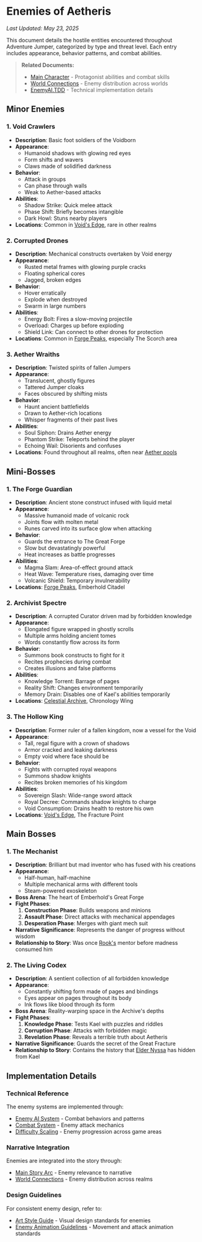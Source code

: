 # Enemies of Aetheris
*Last Updated: May 23, 2025*

This document details the hostile entities encountered throughout Adventure Jumper, categorized by type and threat level. Each entry includes appearance, behavior patterns, and combat abilities.

> **Related Documents:**
> - [Main Character](01-main-character.md) - Protagonist abilities and combat skills
> - [World Connections](../Worlds/00-World-Connections.md) - Enemy distribution across worlds
> - [EnemyAI.TDD](../../02_Technical_Design/TDD/EnemyAI.TDD.md) - Technical implementation details

## Minor Enemies

### 1. Void Crawlers
- **Description**: Basic foot soldiers of the Voidborn
- **Appearance**:
  - Humanoid shadows with glowing red eyes
  - Form shifts and wavers
  - Claws made of solidified darkness
- **Behavior**:
  - Attack in groups
  - Can phase through walls
  - Weak to Aether-based attacks
- **Abilities**:
  - Shadow Strike: Quick melee attack
  - Phase Shift: Briefly becomes intangible
  - Dark Howl: Stuns nearby players
- **Locations**: Common in [Void's Edge](../Worlds/05-voids-edge.md), rare in other realms

### 2. Corrupted Drones
- **Description**: Mechanical constructs overtaken by Void energy
- **Appearance**:
  - Rusted metal frames with glowing purple cracks
  - Floating spherical cores
  - Jagged, broken edges
- **Behavior**:
  - Hover erratically
  - Explode when destroyed
  - Swarm in large numbers
- **Abilities**:
  - Energy Bolt: Fires a slow-moving projectile
  - Overload: Charges up before exploding
  - Shield Link: Can connect to other drones for protection
- **Locations**: Common in [Forge Peaks](../Worlds/03-forge-peaks.md), especially The Scorch area

### 3. Aether Wraiths
- **Description**: Twisted spirits of fallen Jumpers
- **Appearance**:
  - Translucent, ghostly figures
  - Tattered Jumper cloaks
  - Faces obscured by shifting mists
- **Behavior**:
  - Haunt ancient battlefields
  - Drawn to Aether-rich locations
  - Whisper fragments of their past lives
- **Abilities**:
  - Soul Siphon: Drains Aether energy
  - Phantom Strike: Teleports behind the player
  - Echoing Wail: Disorients and confuses
- **Locations**: Found throughout all realms, often near [Aether pools](../../02_Technical_Design/TDD/AetherSystem.TDD.md)

## Mini-Bosses

### 1. The Forge Guardian
- **Description**: Ancient stone construct infused with liquid metal
- **Appearance**:
  - Massive humanoid made of volcanic rock
  - Joints flow with molten metal
  - Runes carved into its surface glow when attacking
- **Behavior**:
  - Guards the entrance to The Great Forge
  - Slow but devastatingly powerful
  - Heat increases as battle progresses
- **Abilities**:
  - Magma Slam: Area-of-effect ground attack
  - Heat Wave: Temperature rises, damaging over time
  - Volcanic Shield: Temporary invulnerability
- **Locations**: [Forge Peaks](../Worlds/03-forge-peaks.md), Emberhold Citadel

### 2. Archivist Spectre
- **Description**: A corrupted Curator driven mad by forbidden knowledge
- **Appearance**:
  - Elongated figure wrapped in ghostly scrolls
  - Multiple arms holding ancient tomes
  - Words constantly flow across its form
- **Behavior**:
  - Summons book constructs to fight for it
  - Recites prophecies during combat
  - Creates illusions and false platforms
- **Abilities**:
  - Knowledge Torrent: Barrage of pages
  - Reality Shift: Changes environment temporarily
  - Memory Drain: Disables one of Kael's abilities temporarily
- **Locations**: [Celestial Archive](../Worlds/04-celestial-archive.md), Chronology Wing

### 3. The Hollow King
- **Description**: Former ruler of a fallen kingdom, now a vessel for the Void
- **Appearance**:
  - Tall, regal figure with a crown of shadows
  - Armor cracked and leaking darkness
  - Empty void where face should be
- **Behavior**:
  - Fights with corrupted royal weapons
  - Summons shadow knights
  - Recites broken memories of his kingdom
- **Abilities**:
  - Sovereign Slash: Wide-range sword attack
  - Royal Decree: Commands shadow knights to charge
  - Void Consumption: Drains health to restore his own
- **Locations**: [Void's Edge](../Worlds/05-voids-edge.md), The Fracture Point

## Main Bosses

### 1. The Mechanist
- **Description**: Brilliant but mad inventor who has fused with his creations
- **Appearance**:
  - Half-human, half-machine
  - Multiple mechanical arms with different tools
  - Steam-powered exoskeleton
- **Boss Arena**: The heart of Emberhold's Great Forge
- **Fight Phases**:
  1. **Construction Phase**: Builds weapons and minions
  2. **Assault Phase**: Direct attacks with mechanical appendages
  3. **Desperation Phase**: Merges with giant mech suit
- **Narrative Significance**: Represents the danger of progress without wisdom
- **Relationship to Story**: Was once [Rook's](02-allies.md#2-rook-gearsprocket-tinker) mentor before madness consumed him

### 2. The Living Codex
- **Description**: A sentient collection of all forbidden knowledge
- **Appearance**:
  - Constantly shifting form made of pages and bindings
  - Eyes appear on pages throughout its body
  - Ink flows like blood through its form
- **Boss Arena**: Reality-warping space in the Archive's depths
- **Fight Phases**:
  1. **Knowledge Phase**: Tests Kael with puzzles and riddles
  2. **Corruption Phase**: Attacks with forbidden magic
  3. **Revelation Phase**: Reveals a terrible truth about Aetheris
- **Narrative Significance**: Guards the secret of the Great Fracture
- **Relationship to Story**: Contains the history that [Elder Nyssa](02-allies.md#4-elder-nyssa) has hidden from Kael

## Implementation Details

### Technical Reference
The enemy systems are implemented through:
- [Enemy AI System](../../02_Technical_Design/TDD/EnemyAI.TDD.md) - Combat behaviors and patterns
- [Combat System](../../02_Technical_Design/TDD/CombatSystem.TDD.md) - Enemy attack mechanics
- [Difficulty Scaling](../../02_Technical_Design/TDD/DifficultySystem.TDD.md) - Enemy progression across game areas

### Narrative Integration
Enemies are integrated into the story through:
- [Main Story Arc](../Narrative/00-story-outline.md) - Enemy relevance to narrative
- [World Connections](../Worlds/00-World-Connections.md) - Enemy distribution across realms

### Design Guidelines
For consistent enemy design, refer to:
- [Art Style Guide](../../05_Style_Guides/ArtStyle.md) - Visual design standards for enemies
- [Enemy Animation Guidelines](../../05_Style_Guides/AnimationStyle.md) - Movement and attack animation standards
